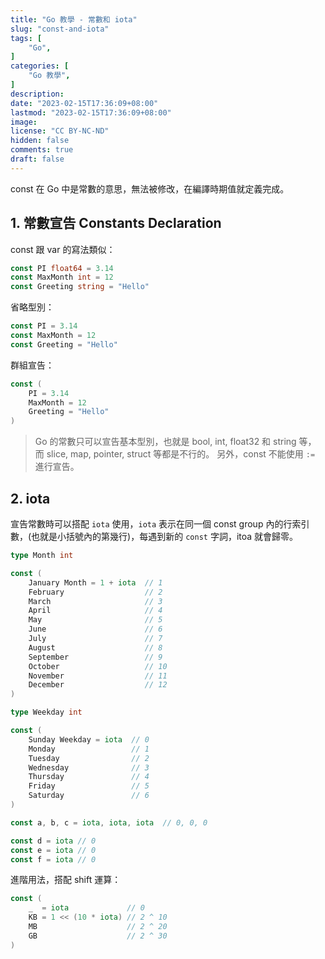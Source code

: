 ```yaml
---
title: "Go 教學 - 常數和 iota"
slug: "const-and-iota"
tags: [
    "Go",
]
categories: [
    "Go 教學",
]
description: 
date: "2023-02-15T17:36:09+08:00"
lastmod: "2023-02-15T17:36:09+08:00"
image: 
license: "CC BY-NC-ND"
hidden: false
comments: true
draft: false
---
```


const 在 Go 中是常數的意思，無法被修改，在編譯時期值就定義完成。

## 1. 常數宣告 Constants Declaration

const 跟 var 的寫法類似：

```go
const PI float64 = 3.14
const MaxMonth int = 12
const Greeting string = "Hello"
```

省略型別：

```go
const PI = 3.14
const MaxMonth = 12
const Greeting = "Hello"
```

群組宣告：

```go
const (
    PI = 3.14
    MaxMonth = 12
    Greeting = "Hello"
)
```

> Go 的常數只可以宣告基本型別，也就是 bool, int, float32 和 string 等，  而 slice, map, pointer, struct 等都是不行的。
> 另外，const 不能使用 `:=` 進行宣告。

## 2. iota

宣告常數時可以搭配 `iota` 使用，`iota` 表示在同一個 const group 內的行索引數，(也就是小括號內的第幾行)，每遇到新的 `const` 字詞，itoa 就會歸零。

```go
type Month int

const (
    January Month = 1 + iota  // 1
    February                  // 2
    March                     // 3
    April                     // 4
    May                       // 5
    June                      // 6
    July                      // 7
    August                    // 8
    September                 // 9
    October                   // 10
    November                  // 11
    December                  // 12
)

type Weekday int

const (
    Sunday Weekday = iota  // 0
    Monday                 // 1
    Tuesday                // 2
    Wednesday              // 3
    Thursday               // 4
    Friday                 // 5
    Saturday               // 6
)

const a, b, c = iota, iota, iota  // 0, 0, 0

const d = iota // 0
const e = iota // 0
const f = iota // 0
```

進階用法，搭配 shift 運算：

```go
const (
    _  = iota             // 0
    KB = 1 << (10 * iota) // 2 ^ 10
    MB                    // 2 ^ 20
    GB                    // 2 ^ 30
)
```
